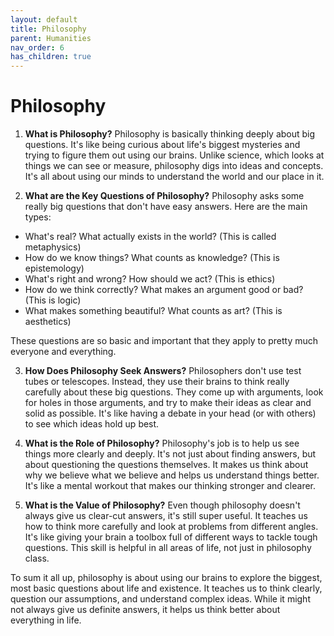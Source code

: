 ```yaml
---
layout: default
title: Philosophy
parent: Humanities
nav_order: 6
has_children: true
---
```

# **Philosophy**

1. **What is Philosophy?** Philosophy is basically thinking deeply about big questions. It's like being curious about life's biggest mysteries and trying to figure them out using our brains. Unlike science, which looks at things we can see or measure, philosophy digs into ideas and concepts. It's all about using our minds to understand the world and our place in it.

2. **What are the Key Questions of Philosophy?** Philosophy asks some really big questions that don't have easy answers. Here are the main types:
* What's real? What actually exists in the world? (This is called metaphysics)
* How do we know things? What counts as knowledge? (This is epistemology)
* What's right and wrong? How should we act? (This is ethics)
* How do we think correctly? What makes an argument good or bad? (This is logic)
* What makes something beautiful? What counts as art? (This is aesthetics)

These questions are so basic and important that they apply to pretty much everyone and everything.

3. **How Does Philosophy Seek Answers?** Philosophers don't use test tubes or telescopes. Instead, they use their brains to think really carefully about these big questions. They come up with arguments, look for holes in those arguments, and try to make their ideas as clear and solid as possible. It's like having a debate in your head (or with others) to see which ideas hold up best.

4. **What is the Role of Philosophy?** Philosophy's job is to help us see things more clearly and deeply. It's not just about finding answers, but about questioning the questions themselves. It makes us think about why we believe what we believe and helps us understand things better. It's like a mental workout that makes our thinking stronger and clearer.

5. **What is the Value of Philosophy?** Even though philosophy doesn't always give us clear-cut answers, it's still super useful. It teaches us how to think more carefully and look at problems from different angles. It's like giving your brain a toolbox full of different ways to tackle tough questions. This skill is helpful in all areas of life, not just in philosophy class.

To sum it all up, philosophy is about using our brains to explore the biggest, most basic questions about life and existence. It teaches us to think clearly, question our assumptions, and understand complex ideas. While it might not always give us definite answers, it helps us think better about everything in life.
